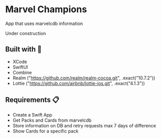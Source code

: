 # Marvel Champions
App that uses marvelcdb information

Under construction

## Built with 🔨
- XCode
- SwiftUI
- Combine
- Realm ("https://github.com/realm/realm-cocoa.git", .exact("10.7.2"))
- Lottie ("https://github.com/airbnb/lottie-ios.git", .exact("4.1.3"))

## Requirements 📋

- Create a Swift App
- Get Packs and Cards from marvelcdb
- Store information on DB and retry requests max 7 days of difference
- Show Cards for a specific pack
